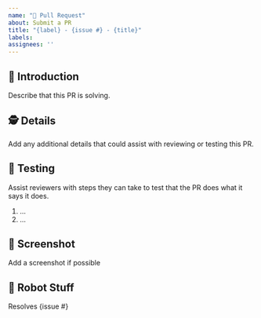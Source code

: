 ```yaml
---
name: "🌱 Pull Request"
about: Submit a PR
title: "{label} - {issue #} - {title}"
labels:
assignees: ''
---
```


## 👋 Introduction

Describe that this PR is solving.

## 🕵️ Details

Add any additional details that could assist with reviewing or testing this PR.

## 🧪 Testing

Assist reviewers with steps they can take to test that the PR does what it says it does.

1. ...
2. ...

## 📸 Screenshot

Add a screenshot if possible


## 🤖 Robot Stuff

Resolves {issue #}
